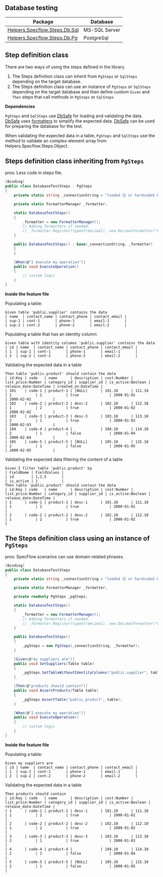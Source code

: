 ﻿Database testing
----------------

Package | Database
-|-
[Helpers.Specflow.Steps.Db.Sql](https://www.nuget.org/packages/Helpers.Specflow.Steps.Db.Sql/) | MS-SQL Server
[Helpers.Specflow.Steps.Db.Pg](https://www.nuget.org/packages/Helpers.Specflow.Steps.Db.Pg/) | PostgreSql

Step definition class
---------------------

There are two ways of using the steps defined in the library.
1. The Steps definition class can inherit from `PgSteps` or `SqlSteps` depending on the target database.
2. The Steps definition class can use an instance of `PgSteps` or `SqlSteps` depending on the target database and then define custom `Given` and `Then` steps that call methods in `PgSteps` or `SqlSteps`

**Dependencies**

`PgSteps` and `SqlSteps` use [DbSafe](https://github.com/dbsafe/dbsafe) for loading and validating the data. 
[DbSafe](https://github.com/dbsafe/dbsafe) uses [formatters](https://github.com/dbsafe/dbsafe#column-formatters) to simplify the expected data.
[DbSafe](https://github.com/dbsafe/dbsafe) can be used for preparing the database for the test.

When validating the expected data in a table, `PgSteps` and `SqlSteps` use the method to validate an complex-element array from Helpers.Specflow.Steps.Object.

Steps definition class inheriting from `PgSteps`
------------------------------------------------

pros: Less code in steps file.

```csharp
[Binding]
public class DatabaseTestSteps : PgSteps
{
    private static string _connectionString = "loaded 😊 or hardcoded 😒";

    private static FormatterManager _formatter;

    static DatabaseTestSteps()
    {
        _formatter = new FormatterManager();
        // Adding formatters if needed.
        // _formatter.Register(typeof(decimal), new DecimalFormatter("0.00"));
    }

    public DatabaseTestSteps() : base(_connectionString, _formatter)
    {
    }

    [When(@"I execute my operation")]
    public void ExecuteOperation()
    {
        // custom logic
    }
}
```

**Inside the feature file**

Populating a table:
```
Given table 'public.supplier' contains the data
| name  | contact_name | contact_phone | contact_email |
| sup-1 | cont-1       | phone-1       | email-1       |
| sup-2 | cont-2       | phone-2       | email-2       |
```

Populating a table that has an identity column:
```
Given table with identity columns 'public.supplier' contains the data
| id | name  | contact_name | contact_phone | contact_email |
| 1  | sup-1 | cont-1       | phone-1       | email-1       |
| 2  | sup-2 | cont-2       | phone-2       | email-2       |
```

Validating the expected data in a table
```
Then table 'public.product' should contain the data
| id:Key | code   | name      | description | cost:Number | list_price:Number | category_id | supplier_id | is_active:Boolean | release_date:DateTime | created_on:DateTime |
| 101    | code-1 | product-1 | [NULL]      | 101.10      | 111.10            | 1           | 2           | true              | 2000-01-01            | 2000-02-01          |
| 102    | code-2 | product-2 | desc-2      | 102.10      | 112.10            | 1           | 2           | true              | 2000-01-02            | 2000-02-02          |
| 103    | code-3 | product-3 | desc-3      | 103.10      | 113.10            | 2           | 1           | true              | 2000-01-03            | 2000-02-03          |
| 104    | code-4 | product-4 |             | 104.10      | 114.10            | 2           | 1           | false             | 2000-01-04            | 2000-02-04          |
| 105    | code-5 | product-5 | [NULL]      | 105.10      | 115.10            | 2           | 1           | false             | 2000-01-05            | 2000-02-05          |
```

Validating the expected data filtering the content of a table
```
Given I filter table 'public.product' by
| FieldName | FieldValues |
| id        | 1,2,5       |
| is_active | 1           |
Then table 'public.product' should contain the data
| id:Key | code   | name      | description | cost:Number | list_price:Number | category_id | supplier_id | is_active:Boolean | release_date:DateTime |
| 1      | code-1 | product-1 | desc-1      | 101.10      | 111.10            | 1           | 2           | true              | 2000-01-01            |
| 2      | code-2 | product-2 | desc-2      | 102.10      | 112.10            | 1           | 2           | true              | 2000-01-02            |
```

The Steps definition class using an instance of `PgSteps`
---------------------------------------------------------

pros: SpecFlow scenarios can use domain-related phrases.

```csharp
[Binding]
public class DatabaseTestSteps
{
    private static string _connectionString = "loaded 😊 or hardcoded 😒";

    private static FormatterManager _formatter;

    private readonly PgSteps _pgSteps;

    static DatabaseTestSteps()
    {
        _formatter = new FormatterManager();
        // Adding formatters if needed.
        // _formatter.Register(typeof(decimal), new DecimalFormatter("0.00"));
    }

    public DatabaseTestSteps()
    {
        _pgSteps = new PgSteps(_connectionString, _formatter);
    }

    [Given(@"my suppliers are")]
    public void SetSuppliers(Table table)
    {
        _pgSteps.SetTableWithoutIdentityColumns("public.supplier", table);
    }

    [Then(@"products should contain")]
    public void AssertProducts(Table table)
    {
        _pgSteps.AssertTable("public.product", table);
    }

    [When(@"I execute my operation")]
    public void ExecuteOperation()
    {
        // custom logic
    }
}
```

**Inside the feature file**

Populating a table:
```
Given my suppliers are
| id | name  | contact_name | contact_phone | contact_email |
| 1  | sup-1 | cont-1       | phone-1       | email-1       |
| 2  | sup-2 | cont-2       | phone-2       | email-2       |
```

Validating the expected data in a table
```
Then products should contain
| id:Key | code   | name      | description | cost:Number | list_price:Number | category_id | supplier_id | is_active:Boolean | release_date:DateTime |
| 1      | code-1 | product-1 | desc-1      | 101.10      | 111.10            | 1           | 2           | true              | 2000-01-01            |
| 2      | code-2 | product-2 | desc-2      | 102.10      | 112.10            | 1           | 2           | true              | 2000-01-02            |
| 3      | code-3 | product-3 | desc-3      | 103.10      | 113.10            | 2           | 1           | true              | 2000-01-03            |
| 4      | code-4 | product-4 |             | 104.10      | 114.10            | 2           | 1           | false             | 2000-01-04            |
| 5      | code-5 | product-5 | [NULL]      | 105.10      | 115.10            | 2           | 1           | false             | 2000-01-05            |
```
